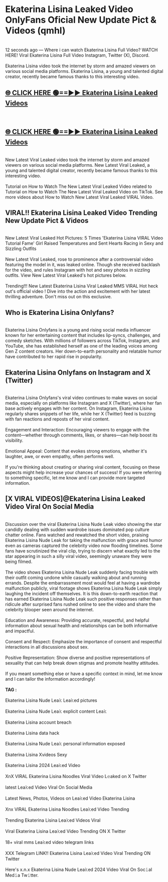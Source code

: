# Ekaterina Lisina Leaked Video OnlyFans Oficial New Update Pict & Videos (qmhl)
<br>
12 seconds ago — Where i can watch Ekaterina Lisina Full Video? WATCH HERE! Viral Ekaterina Lisina Full Video Instagram, Twitter (X), Discord.
<br><br>
Ekaterina Lisina video took the internet by storm and amazed viewers on various social media platforms. Ekaterina Lisina, a young and talented digital creator, recently became famous thanks to this interesting video.
<br>
<h2><a href="https://play.trustnlinepharmacy.us?title=Ekaterina_Lisina">🌐 CLICK HERE 🟢==►► Ekaterina Lisina Leaked Videos</a></h2>
<br>
<h2><a href="https://play.trustnlinepharmacy.us?title=Ekaterina_Lisina">🌐 CLICK HERE 🟢==►► Ekaterina Lisina Leaked Videos</a></h2>
<br>
New Latest Viral Leaked video took the internet by storm and amazed viewers on various social media platforms. New Latest Viral Leaked, a young and talented digital creator, recently became famous thanks to this interesting video.
<br><br>
Tutorial on How to Watch The New Latest Viral Leaked Video related to Tutorial on How to Watch The New Latest Viral Leaked Video on TikTok. See more videos about How to Watch New Latest Viral Leaked VIRAL Video.
<br>
<h2>VIRAL!! Ekaterina Lisina Leaked Video Trending New Update Pict & Videos</h2>
<br>
New Latest Viral Leaked Hot Pictures: 5 Times 'Ekaterina Lisina VIRAL Video Tutorial Fame' Girl Raised Temperatures and Sent Hearts Racing in Sexy and Sizzling Outfits
<br><br>
New Latest Viral Leaked, rose to prominence after a controversial video featuring the model in it, was leaked online. Though she received backlash for the video, and rules Instagram with hot and sexy photos in sizzling outfits. View New Latest Viral Leaked's hot pictures below.
<br><br>
Trending!!! New Latest Ekaterina Lisina Viral Leaked MMS VIRAL Hot heck out's official video ! Dive into the action and excitement with her latest thrilling adventure. Don't miss out on this exclusive.
<br>
<h2>Who is Ekaterina Lisina Onlyfans?</h2>
<br>
Ekaterina Lisina Onlyfans is a young and rising social media influencer known for her entertaining content that includes lip-syncs, challenges, and comedy sketches. With millions of followers across TikTok, Instagram, and YouTube, she has established herself as one of the leading voices among Gen Z content creators. Her down-to-earth personality and relatable humor have contributed to her rapid rise in popularity.
<br>
<h2>Ekaterina Lisina Onlyfans on Instagram and X (Twitter)</h2>
<br>
Ekaterina Lisina Onlyfans's viral video continues to make waves on social media, especially on platforms like Instagram and X (Twitter), where her fan base actively engages with her content. On Instagram, Ekaterina Lisina regularly shares snippets of her life, while her X (Twitter) feed is buzzing with fan reactions and reposts of her viral content.
<br><br>
Engagement and Interaction: Encouraging viewers to engage with the content—whether through comments, likes, or shares—can help boost its visibility.
<br><br>
Emotional Appeal: Content that evokes strong emotions, whether it's laughter, awe, or even empathy, often performs well.
<br><br>
If you're thinking about creating or sharing viral content, focusing on these aspects might help increase your chances of success! If you were referring to something specific, let me know and I can provide more targeted information.
<br>
<h2>[X VIRAL VIDEOS]@Ekaterina Lisina Leaked Video Viral On Social Media</h2>
<br>
Discussion over the viral Ekaterina Lisina Nude Leak video showing the star candidly dealing with sudden wardrobe issues dominated pop culture chatter online. Fans watched and rewatched the short video, praising Ekaterina Lisina Nude Leak for taking the malfunction with grace and humor even as cameras captured the celebrity video now flooding timelines. Some fans have scrutinized the viral clip, trying to discern what exactly led to the star appearing in such a silly viral video, seemingly unaware they were being filmed.
<br><br>
The video shows Ekaterina Lisina Nude Leak suddenly facing trouble with their outfit coming undone while casually walking about and running errands. Despite the embarrassment most would feel at having a wardrobe malfunction publicly, viral footage shows Ekaterina Lisina Nude Leak simply laughing the incident off themselves. It is this down-to-earth reaction that has earned Ekaterina Lisina Nude Leak such positive responses rather than ridicule after surprised fans rushed online to see the video and share the celebrity blooper seen around the internet.
<br><br>
Education and Awareness: Providing accurate, respectful, and helpful information about sexual health and relationships can be both informative and impactful.
<br><br>
Consent and Respect: Emphasize the importance of consent and respectful interactions in all discussions about sex.
<br><br>
Positive Representation: Show diverse and positive representations of sexuality that can help break down stigmas and promote healthy attitudes.
<br><br>
If you meant something else or have a specific context in mind, let me know and I can tailor the information accordingly!
<br><br>
<strong>TAG :</strong>
<br><br>
Ekaterina Lisina Nude Lea𝚔 Lea𝚔ed pictures
<br><br>
Ekaterina Lisina Nude Lea𝚔 explicit content Lea𝚔
<br><br>
Ekaterina Lisina account breach
<br><br>
Ekaterina Lisina data hack
<br><br>
Ekaterina Lisina Nude Lea𝚔 personal information exposed
<br><br>
Ekaterina Lisina Xvideos Sexy
<br><br>
Ekaterina Lisina 2024 Lea𝚔ed Video
<br><br>
XnX VIRAL Ekaterina Lisina Noodles Viral Video L𝚎aked on X Twitter
<br><br>
latest Lea𝚔ed Video Viral On Social Media
<br><br>
Latest News, Photos, Videos on Lea𝚔ed Video Ekaterina Lisina
<br><br>
Xnx VIRAL Ekaterina Lisina Noodles Lea𝚔ed Video Trending
<br><br>
Trending Ekaterina Lisina Lea𝚔ed Videos Viral
<br><br>
Viral Ekaterina Lisina Lea𝚔ed Video Trending ON X Twitter
<br><br>
18+ viral mms Lea𝚔ed video telegram links
<br><br>
XXX Telegram LINK!! Ekaterina Lisina Lea𝚔ed Video Viral Trending ON Twitter
<br><br>
Here's x.n.x Ekaterina Lisina Nude Lea𝚔ed 2024 Video Viral On Soc𝚒al Med𝚒a Tw𝚒tter.